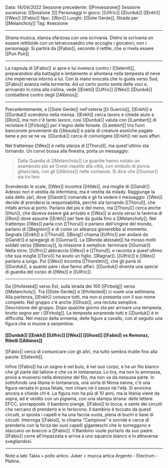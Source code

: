 Data: 14/04/2022
Sessione precedente: [[Presessione]]
Sessione sucessiva: [[Sessione 2]]
Personaggi in gioco: [[Ulfric]] [[Durduk]] [[Enkh]] [[Wex]] [[Fabio]]
Npc: [[Ron]]
Luoghi: [[Siste Gerde]], Strada per [[Melancholy]]
Tag: #sessione 

---
Strana musica, stanza sfarzosa con una scrivania. Dietro la scrivania un essere rettiloide con un tetraicosaedro che accoglie i giocatori, non i personaggi. Si partirà da [[Fabio]], secondo il rettile, che si rivela essere [[Pun Pun]]

----
La capsula di [[Fabio]] si apre e lui inveisce contro i [[Seleniti]], preparandosi alla battaglia e lentamente si allontana nella tempesta di neve che imperversa intorno a lui.
Con la mano evocata che lo guida verso Sud, [[Fabio]] avanza nella tormenta. Ad un certo punto sente delle voci e, arrivando in cima alla collina, vede [[Enkh]] [[Ulfric]] [[Wex]] [[Durduk]] combattere contro degli [[Albinos]]. 

----
Precedentemente, a [[Siste Gerde]] nell'osteria [[il Guercio]], [[Enkh]] e [[Durduk]] scendono nella mensa. [[Enkh]] cerca lavoro e chiede aiuto a [[Ron]], ma non c'è tanto lavoro, così [[Durduk]] valuta con [[Lambert]] di reclutare il [[Firbolg]] per il legno delle foreste. [[Lambert]] tira fuori banconote provenienti da [[Absula]] e parla di creature esotiche pagate bene e poi se ne va. [[Durduk]] cerca di coinvolgere [[Enkh]] nei suoi affari.

Nel frattempo [[Wex]] è nella stanza di [[Thorul]], ma quest'ultimo sta tornando. Un corvo bussa alla finestra, porta un messaggio:
> Dalla Guardia di [[Melancholy]]
> Le guardie hanno notato un avamposto più ad Ovest rispetto alla città, con simbolo di piovra ghiacciata, con gli [[Albinos]] nelle vicinanze. Si dice che [[Gunnar]] sia tra loro.

Scendendo le scale, [[Wex]] incontra [[Hilde]], ora moglie di [[Gandr]]. Adesso non è vestita da infermiera, ma è vestita da milady. Raggiunge la sala dello Jarl, dove [[Gandr]] comanda e gli fa vedere il messaggio. [[Wex]] decide di prendersi la responsabilità, perché sta tornando [[Thorul]], che infatti arriva al porto. Parlano del più e del meno, ma [[Thorul]] cerca anche [[Hun]], che doveva essere già arrivato e [[Wex]] si avvia verso la taverna di [[Ron]] dove assume [[Enkh]] per fare da guida fino a [[Melancholy]]. 
Nel frattempo [[Wex]] parla con [[Thorul]] e parlano dell'origine del mondo, parlano di [[Begnion]] e di come un alleanza gioverebbe al momento. Segnala [[Enkh]] a [[Thorul]].
[[Borg]] chiama [[Ulfric]] per andare da [[Gandr]] e spiegargli di [[Gunnar]]. La [[Ronda abissale]] ha mosso molti soldati verso [[Betecoy]], la missione è semplice: terminare [[Gunnar]]. Nella torre, [[Ulfric]] abbraccia [[Wex]] e [[Thorul]], e raconta a quest'ultimo che sua moglie [[Torvi]] ha avuto un figlio, [[Ragnar]]. [[Ulfric]] e [[Wex]] parlano a lungo. Poi [[Wex]] incontra [[Thorstein]], che gli parla di [[Durduk]], a quanto pare i due fanno affari. [[Durduk]] diventa una specie di guardia del corpo di [[Wex]] e [[Ulfric]]. 

---
Da [[Hvilested]] verso Est, sulla strada dei 100 [[Firbolg]] verso [[Melancholy]].
Tra [[Siste Gerde]] e [[Hvilested]] ci vuole una settimana. Alla partenza, [[Enkh]] conosce tutti, ma non si presenta con il suo nome completo. 
Nel gruppo c'è anche [[Ghost]], una recluta semplice. Descrizione del gruppo. 
Dopo qualche giorno sta per arrivare una tempesta, brutto segno per i [[Firbolg]]. La tempesta sorprende tutti e [[Durduk]] è in difficoltà. Nel mezzo della ormenta, delle figure a cavallo, con al seguito una figura che si muove a serpentina.

#### [[Durduk]] [[Enkh]] [[Ulfric]] [[Wex]] [[Ghost]] [[Fabio]] vs Remoraz, Ribelli [[Albinos]]
[[Fabio]] cerca di comunicare con gli altri, ma tutto sembra inutile fino alla parola: [[Seleniti]]. 

Infine [[Fabio]] ha un sogno
è nel buio, è nel suo corpo, e ha un filo bianco che gli parte dal tallone e che va in lontananza. Lo tira, ma non lo ammassa, prova a muoversi nella direzione del filo, ma non va da nessuna parte. In sottofondo una litania in lontananza, una sorta di Ninna nanna, c'è una figura versata in posa fetale, non chiaro nè il sesso nè l'età. Si avvicina ancora e chiede chi è. La figura non ha più di 10 anni, ma la litania viene da sopra, ed è vestito con un pigiama, con una stampa strana: delle lettere EFCC, sovrapposte. Il bambino piange, [[Fabio]] lo tocca, e sente dei circuiti che cercano di prenderlo e lo feriscono. Il bambino è toccato da questi circuiti, si sposta i capelli e ha una faccia vuota, piena di buchi e liane di circuiti. Interroga [[Fabio]], lo chiama "Campione" e sorride e cerca di prenderlo con la forza dei suoi capelli giganteschi che lo sorreggono e staccano un braccio a [[Fabio]]. Il Bambino vuole portarlo da suo padre. [[Fabio]] corre all'impazzata e arriva a uno squarcio bianco e lo attraversa svegliandosi. 

----
Note a lato
Takia = pollo artico. Juker = mucca artica
Argento - Electrum - Platino. 